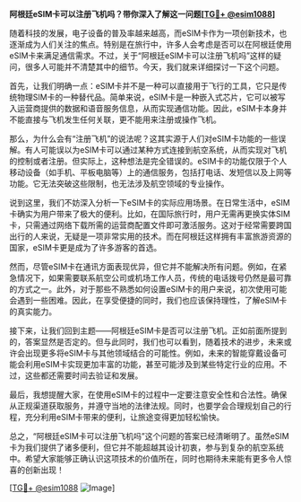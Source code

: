 **阿根廷eSIM卡可以注册飞机吗？带你深入了解这一问题[[TG💪+ @esim1088](https://t.me/s/esim1088)]**

随着科技的发展，电子设备的普及率越来越高，而eSIM卡作为一项创新技术，也逐渐成为人们关注的焦点。特别是在旅行中，许多人会考虑是否可以在阿根廷使用eSIM卡来满足通信需求。不过，关于“阿根廷eSIM卡可以注册飞机吗”这样的疑问，很多人可能并不清楚其中的细节。今天，我们就来详细探讨一下这个问题。

首先，让我们明确一点：eSIM卡并不是一种可以直接用于飞行的工具，它只是传统物理SIM卡的一种替代品。简单来说，eSIM卡是一种嵌入式芯片，它可以被写入运营商提供的数据和语音服务信息，从而实现通信功能。因此，eSIM卡本身并不能直接与飞机发生任何关联，更不能用来注册或操作飞机。

那么，为什么会有“注册飞机”的说法呢？这其实源于人们对eSIM卡功能的一些误解。有人可能误以为eSIM卡可以通过某种方式连接到航空系统，从而实现对飞机的控制或者注册。但实际上，这种想法是完全错误的。eSIM卡的功能仅限于个人移动设备（如手机、平板电脑等）上的通信服务，包括打电话、发短信以及上网等功能。它无法突破这些限制，也无法涉及航空领域的专业操作。

说到这里，我们不妨深入分析一下eSIM卡的实际应用场景。在日常生活中，eSIM卡确实为用户带来了极大的便利。比如，在国际旅行时，用户无需再更换实体SIM卡，只需通过网络下载所需的运营商配置文件即可激活服务。这对于经常需要跨国出行的人来说，无疑是一项非常实用的技术。而在阿根廷这样拥有丰富旅游资源的国家，eSIM卡更是成为了许多游客的首选。

然而，尽管eSIM卡在通讯方面表现优异，但它并不能解决所有问题。例如，在紧急情况下，如果需要联系航空公司或机场工作人员，传统的电话拨号仍然是最可靠的方式之一。此外，对于那些不熟悉如何设置eSIM卡的用户来说，初次使用可能会遇到一些困难。因此，在享受便捷的同时，我们也应该保持理性，了解eSIM卡的真实能力。

接下来，让我们回到主题——阿根廷eSIM卡是否可以注册飞机。正如前面所提到的，答案显然是否定的。但与此同时，我们也可以看到，随着技术的进步，未来或许会出现更多将eSIM卡与其他领域结合的可能性。例如，未来的智能穿戴设备可能会利用eSIM卡实现更加丰富的功能，甚至可能涉及到某些特定行业的应用。不过，这些都还需要时间去验证和发展。

最后，我想提醒大家，在使用eSIM卡的过程中一定要注意安全性和合法性。确保从正规渠道获取服务，并遵守当地的法律法规。同时，也要学会合理规划自己的行程，充分利用eSIM卡带来的便利，让旅途变得更加轻松愉快。

总之，“阿根廷eSIM卡可以注册飞机吗”这个问题的答案已经清晰明了。虽然eSIM卡为我们提供了诸多便利，但它并不能超越其设计初衷，参与到复杂的航空系统中。希望大家能够正确认识这项技术的价值所在，同时也期待未来能有更多令人惊喜的创新出现！

[[TG💪+ @esim1088](https://t.me/s/esim1088) ![Image](https://i.postimg.cc/4NQfJmqS/Snipaste-2025-05-13-00-14-12.png)]